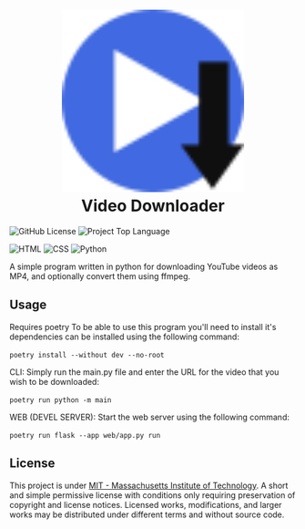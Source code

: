 <h1 align="center">
  <img src="logo.svg" style="width: 20rem" alt="logo do projeto"><br/>
  Video Downloader
</h1>

![GitHub License](https://img.shields.io/github/license/HeberBarra/video-downloader?logo=github)
![Project Top Language](https://img.shields.io/github/languages/top/HeberBarra/video-downloader?logo=python&label=Python)

![HTML](https://img.shields.io/badge/HTML5-E34F26?style=for-the-badge&logo=html5&logoColor=white)
![CSS](https://img.shields.io/badge/CSS3-1572B6?style=for-the-badge&logo=css3&logoColor=white)
![Python](https://img.shields.io/badge/Python-blue?style=for-the-badge&logo=python&logoColor=FFD43B)

A simple program written in python for downloading YouTube videos as MP4, and optionally convert them using ffmpeg.

<h2>Usage</h2>
Requires poetry
To be able to use this program you'll need to install it's dependencies can be installed using the following command:

```poetry install --without dev --no-root```

CLI: Simply run the main.py file and enter the URL for the video that you wish to be downloaded:

```poetry run python -m main```

WEB (DEVEL SERVER): Start the web server using the following command:

```poetry run flask --app web/app.py run```

<h2>License</h2>

This project is under [MIT - Massachusetts Institute of Technology](https://choosealicense.com/licenses/mit/). A short and simple permissive license with conditions only requiring preservation of copyright and license notices. Licensed works, modifications, and larger works may be distributed under different terms and without source code.
